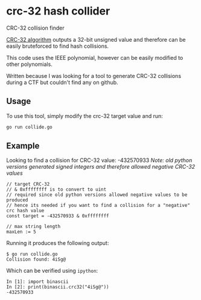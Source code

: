 # crc-32 hash collider

CRC-32 collision finder

[CRC-32 algorithm](https://en.wikipedia.org/wiki/Cyclic_redundancy_check#CRC-32_algorithm) outputs a 32-bit unsigned value and therefore can be easily bruteforced to find hash collisions.

This code uses the IEEE polynomial, however can be easily modified to other polynomials.

Written because I was looking for a tool to generate CRC-32 collisions during a CTF but couldn't find any on github.

## Usage

To use this tool, simply modify the crc-32 target value and run:

```bash
go run collide.go
```

## Example

Looking to find a collision for CRC-32 value: -432570933 
_Note: old python versions generated signed integers and therefore allowed negative CRC-32 values_

```golang
// target CRC-32
// & 0xffffffff is to convert to uint
// required since old python versions allowed negative values to be produced
// hence its needed if you want to find a collision for a "negative" crc hash value
const target = -432570933 & 0xffffffff

// max string length
maxLen := 5
```

Running it produces the following output:
```
$ go run collide.go
Collision found: 4iSg@
```

Which can be verified using `ipython`:
```
In [1]: import binascii
In [2]: print(binascii.crc32("4iSg@"))
-432570933
```

